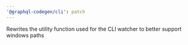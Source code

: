```yaml
---
'@graphql-codegen/cli': patch
---
```


Rewrites the utility function used for the CLI watcher to better support windows paths
